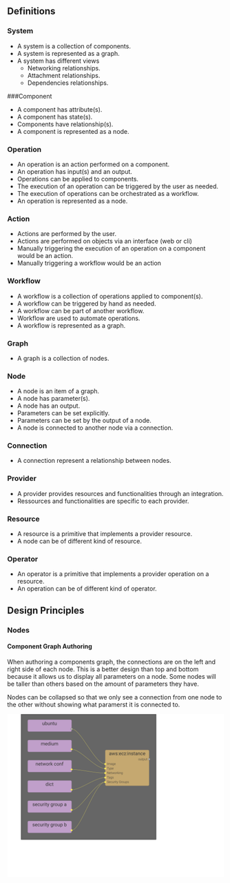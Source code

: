 ## Definitions

### System
* A system is a collection of components.
* A system is represented as a graph.
* A system has different views
   * Networking relationships.
   * Attachment relationships.
   * Dependencies relationships.

###Component
* A component has attribute(s).
* A component has state(s).
* Components have relationship(s).
* A component is represented as a node.

### Operation
* An operation is an action performed on a component.
* An operation has input(s) and an output.
* Operations can be applied to components.
* The execution of an operation can be triggered by the user as needed.
* The execution of operations can be orchestrated as a workflow.
* An operation is represented as a node.

### Action
* Actions are performed by the user.
* Actions are performed on objects via an interface (web or cli)
* Manually triggering the execution of an operation on a component would be an action.
* Manually triggering a workflow would be an action

### Workflow
* A workflow is a collection of operations applied to component(s).
* A workflow can be triggered by hand as needed.
* A workflow can be part of another workflow.
* Workflow are used to automate operations.
* A workflow is represented as a graph.

### Graph
* A graph is a collection of nodes.

### Node
* A node is an item of a graph.
* A node has parameter(s).
* A node has an output.
* Parameters can be set explicitly.
* Parameters can be set by the output of a node.
* A node is connected to another node via a connection.

### Connection
* A connection represent a relationship between nodes.

### Provider
* A provider provides resources and functionalities through an integration.
* Ressources and functionalities are specific to each provider.

### Resource
* A resource is a primitive that implements a provider resource.
* A node can be of different kind of resource.

### Operator
* An operator is a primitive that implements a provider operation on a resource.
* An operation can be of different kind of operator.


 

## Design Principles

### Nodes

#### Component Graph Authoring
When authoring a components graph, the connections are on the left and right side of each node. This is a better design than top and bottom because it allows us to display all parameters on a node. Some nodes will be taller than others based on the amount of parameters they have.


Nodes can be collapsed so that we only see a connection from one node to the other without showing what paramerst it is connected to. 

![](assets/nodes-img.svg)